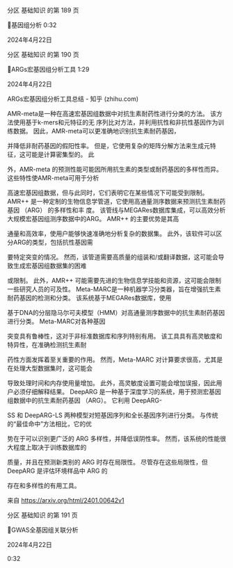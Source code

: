 分区 基础知识 的第 189 页

基因组分析
0:32

2024年4月22日

分区 基础知识 的第 190 页

ARGs宏基因组分析工具
1:29

2024年4月22日

ARGs宏基因组分析工具总结 - 知乎 (zhihu.com)

AMR-meta是一种在高速宏基因组数据中对抗生素耐药性进行分类的方法。 该方法使用基于k-mers和元特征的无
序列比对方法，并利用抗性和非抗性基因作为训练数据。 因此，AMR-meta可以更准确地识别抗生素耐药基因，

并降低非耐药基因的假阳性率。 但是，它使用复杂的矩阵分解方法来生成元特征，这可能是计算密集型的。 此

外，AMR-meta 的预测性能可能因所用抗生素的类型或耐药基因的多样性而异。 这些特性使AMR-meta可用于分析

高速宏基因组数据，但与此同时，它们表明它在某些情况下可能受到限制。
AMR++ 是一种定制的生物信息学管道，它使用高通量测序数据来预测抗生素耐药基因 （ARG） 的多样性和丰
度。 该管线与MEGARes数据库集成，可以高效分析大规模宏基因组测序数据中的ARG。 AMR++ 的主要优势是其高

通量和高效率，使用户能够快速准确地分析复杂的数据集。 此外，该软件可以区分ARG的类型，包括抗性基因需

要特定突变的情况。 然而，该管道需要高质量的组装和/或翻译数据，这可能会导致生成宏基因组数据集的困难

或限制。 此外，AMR++ 可能需要先进的生物信息学技能和资源，这可能会限制一些研究人员的可及性。
Meta-MARC是一种机器学习分类器，旨在增强抗生素耐药基因的检测和分类。 该系统基于MEGARes数据库，使用

基于DNA的分层隐马尔可夫模型（HMM）对高通量测序数据中的抗生素耐药基因进行分类。 Meta-MARC对各种基因

突变具有鲁棒性，这对于非标准数据库和序列特别有用。 该工具具有高灵敏度和特异性，在准确检测抗生素耐

药性方面发挥着至关重要的作用。 然而，Meta-MARC 对计算要求很高，尤其是在处理大型数据集时，这可能会

导致处理时间和内存使用量增加。 此外，高灵敏度设置可能会增加误报，因此用户必须仔细解释结果。
DeepARG 是一种基于深度学习的系统，用于预测宏基因组数据中的抗生素耐药基因 （ARG）。 它利用 DeepARG-

SS 和 DeepARG-LS 两种模型对短基因序列和全长基因序列进行分类。 与传统的“最佳命中”方法相比，它的优

势在于可以识别更广泛的 ARG 多样性，并降低误阴性率。 然而，该系统的性能很大程度上取决于训练数据库的

质量，并且在预测新类别的 ARG 时存在局限性。 尽管存在这些局限性，但 DeepARG 是评估环境样品中 ARG 的

存在和多样性的有用工具。

来自 <https://arxiv.org/html/2401.00642v1>

分区 基础知识 的第 191 页

GWAS全基因组关联分析

2024年4月22日

0:32